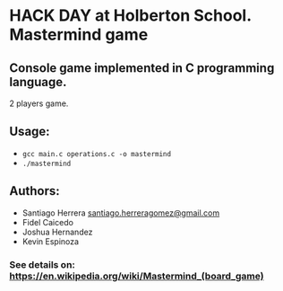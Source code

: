 # HACK DAY at Holberton School. Mastermind game

## Console game implemented in C programming language.

2 players game.

## Usage:
+ `gcc main.c operations.c -o mastermind`
+ `./mastermind`

## Authors:
- Santiago Herrera <santiago.herreragomez@gmail.com>
- Fidel Caicedo
- Joshua Hernandez
- Kevin Espinoza

### See details on: <https://en.wikipedia.org/wiki/Mastermind_(board_game)>

